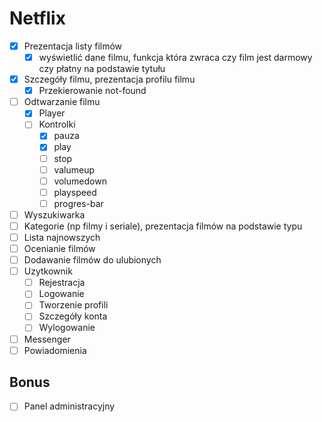 # Netflix

* [x] Prezentacja listy filmów
    - [x] wyświetlić dane filmu, funkcja która zwraca czy film jest darmowy czy płatny na podstawie tytułu
* [x] Szczegóły filmu, prezentacja profilu filmu
    - [x] Przekierowanie not-found
* [ ] Odtwarzanie filmu
    - [x] Player
    - [ ] Kontrolki
        - [x] pauza
        - [x] play
        - [ ] stop
        - [ ] valumeup
        - [ ] volumedown
        - [ ] playspeed
        - [ ] progres-bar
* [ ] Wyszukiwarka
* [ ] Kategorie (np filmy i seriale), prezentacja filmów na podstawie typu
* [ ] Lista najnowszych
* [ ] Ocenianie filmów
* [ ] Dodawanie filmów do ulubionych
* [ ] Uzytkownik
    - [ ] Rejestracja
    - [ ] Logowanie
    - [ ] Tworzenie profili
    - [ ] Szczegóły konta
    - [ ] Wylogowanie
* [ ] Messenger
* [ ] Powiadomienia

## Bonus

* [ ] Panel administracyjny
